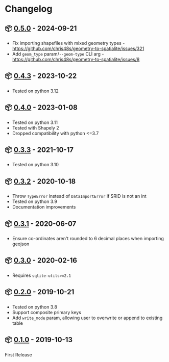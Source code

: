 # Changelog

## :package: [0.5.0](https://pypi.org/project/geometry-to-spatialite/0.5.0/) - 2024-09-21

* Fix importing shapefiles with mixed geometry types - https://github.com/chris48s/geometry-to-spatialite/issues/321
* Add `geom_type` param/`--geom-type` CLI arg - https://github.com/chris48s/geometry-to-spatialite/issues/8

## :package: [0.4.3](https://pypi.org/project/geometry-to-spatialite/0.4.3/) - 2023-10-22

* Tested on python 3.12

## :package: [0.4.0](https://pypi.org/project/geometry-to-spatialite/0.4.0/) - 2023-01-08

* Tested on python 3.11
* Tested with Shapely 2
* Dropped compatibility with python <=3.7

## :package: [0.3.3](https://pypi.org/project/geometry-to-spatialite/0.3.3/) - 2021-10-17

* Tested on python 3.10

## :package: [0.3.2](https://pypi.org/project/geometry-to-spatialite/0.3.2/) - 2020-10-18

* Throw `TypeError` instead of `DataImportError` if SRID is not an int
* Tested on python 3.9
* Documentation improvements

## :package: [0.3.1](https://pypi.org/project/geometry-to-spatialite/0.3.1/) - 2020-06-07

* Ensure co-ordinates aren't rounded to 6 decimal places when importing geojson

## :package: [0.3.0](https://pypi.org/project/geometry-to-spatialite/0.3.0/) - 2020-02-16

* Requires `sqlite-utils>=2.1`

## :package: [0.2.0](https://pypi.org/project/geometry-to-spatialite/0.2.0/) - 2019-10-21

* Tested on python 3.8
* Support composite primary keys
* Add `write_mode` param, allowing user to overwrite or append to existing table

## :package: [0.1.0](https://pypi.org/project/geometry-to-spatialite/0.1.0/) - 2019-10-13

First Release
